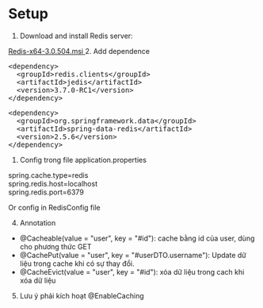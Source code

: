 # Setup

1. Download and install Redis server:
<a href="/microsoftarchive/redis/releases/download/win-3.0.504/Redis-x64-3.0.504.msi" rel="nofollow">
    <span class="px-1 text-bold">Redis-x64-3.0.504.msi</span>
</a>    
2. Add dependence <br>
   
<pre>&lt;<span class="pl-ent">dependency</span>&gt;
  &lt;<span class="pl-ent">groupId</span>&gt;redis.clients&lt;/<span class="pl-ent">groupId</span>&gt;
  &lt;<span class="pl-ent">artifactId</span>&gt;jedis&lt;/<span class="pl-ent">artifactId</span>&gt;
  &lt;<span class="pl-ent">version</span>&gt;3.7.0-RC1&lt;/<span class="pl-ent">version</span>&gt;
&lt;/<span class="pl-ent">dependency</span>&gt;
</pre>
<pre>&lt;<span class="pl-ent">dependency</span>&gt;
  &lt;<span class="pl-ent">groupId</span>&gt;org.springframework.data&lt;/<span class="pl-ent">groupId</span>&gt;
  &lt;<span class="pl-ent">artifactId</span>&gt;spring-data-redis&lt;/<span class="pl-ent">artifactId</span>&gt;
  &lt;<span class="pl-ent">version</span>&gt;2.5.6&lt;/<span class="pl-ent">version</span>&gt;
&lt;/<span class="pl-ent">dependency</span>&gt;
</pre>

1. Config trong file application.properties

spring.cache.type=redis <br>
spring.redis.host=localhost <br>
spring.redis.port=6379 <br>

Or config in RedisConfig file

4. Annotation

- @Cacheable(value = "user", key = "#id"): cache bằng id của user, dùng cho phương thức GET
- @CachePut(value = "user", key = "#userDTO.username"): Update dữ liệu trong cache khi có sự thay đổi.
- @CacheEvict(value = "user", key = "#id"):  xóa dữ liệu trong cach khi xóa dữ liệu

5. Lưu ý phải kích hoạt @EnableCaching